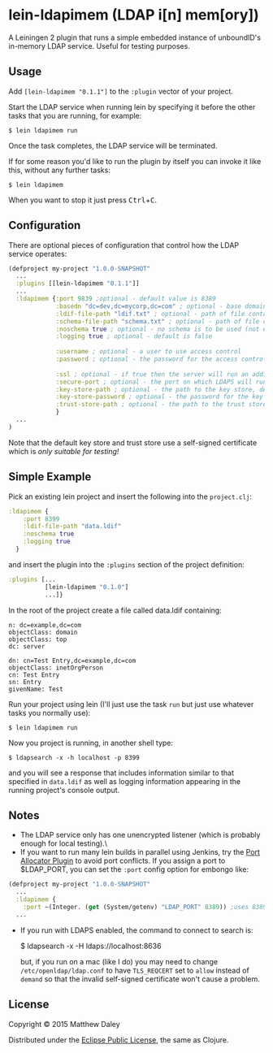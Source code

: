 # lein-ldapimem (LDAP i[n] mem[ory])

A Leiningen 2 plugin that runs a simple embedded instance of unboundID's in-memory LDAP service. Useful for testing purposes.

## Usage

Add `[lein-ldapimem "0.1.1"]` to the `:plugin` vector of your project.

Start the LDAP service when running lein by specifying it before the other tasks that you are running, for example:

    $ lein ldapimem run
    
Once the task completes, the LDAP service will be terminated.

If for some reason you'd like to run the plugin by itself you can invoke it like this, without any further tasks:

    $ lein ldapimem

When you want to stop it just press <kbd>Ctrl</kbd>+<kbd>C</kbd>.

## Configuration

There are optional pieces of configuration that control how the LDAP service operates:

```clojure
(defproject my-project "1.0.0-SNAPSHOT"
  ...
  :plugins [[lein-ldapimem "0.1.1"]]
  ...
  :ldapimem {:port 9839 ;optional - default value is 8389
             :basedn "dc=dev,dc=mycorp,dc=com" ; optional - base domain, default is "dc=example,dc=com"
             :ldif-file-path "ldif.txt" ; optional - path of file containing valid LDIF data
             :schema-file-path "schema.txt" ; optional - path of file containing the schema
             :noschema true ; optional - no schema is to be used (not even the default one)
             :logging true ; optional - default is false
             
             :username ; optional - a user to use access control
             :password ; optional - the password for the access control user
             
             :ssl ; optional - if true then the server will run an additional LDAPS listener using SSL
             :secure-port ; optional - the port on which LDAPS will run (default 8636)
             :key-store-path ; optional - the path to the key store, default "resources/keystore.jks"
             :key-store-password ; optional - the password for the key store, default is "password"
             :trust-store-path ; optional - the path to the trust store, default "resources/truststore.jks"
             }
  ...
)
```

Note that the default key store and trust store use a self-signed certificate which is _only suitable for testing!_

## Simple Example

Pick an existing lein project and insert the following into the `project.clj`:

```clojure
:ldapimem {
    :port 8399
    :ldif-file-path "data.ldif"
    :noschema true
    :logging true
  }
```

and insert the plugin into the `:plugins` section of the project definition:

```clojure
:plugins [...
          [lein-ldapimem "0.1.0"]
          ...]}
```

In the root of the project create a file called data.ldif containing:

```
n: dc=example,dc=com
objectClass: domain
objectClass: top
dc: server

dn: cn=Test Entry,dc=example,dc=com
objectClass: inetOrgPerson
cn: Test Entry
sn: Entry
givenName: Test
```

Run your project using lein (I'll just use the task `run` but just use whatever tasks you normally use):

    $ lein ldapimem run

Now you project is running, in another shell type:

    $ ldapsearch -x -h localhost -p 8399

and you will see a response that includes information similar to that specified in `data.ldif` as well as logging information appearing in the running project's console output.

## Notes

* The LDAP service only has one unencrypted listener (which is probably enough for local testing).\
* If you want to run many lein builds in parallel using Jenkins, try the [Port Allocator Plugin](https://wiki.jenkins-ci.org/display/JENKINS/Port+Allocator+Plugin) to avoid port conflicts. If you assign a port to $LDAP_PORT, you can set the `:port` config option for embongo like:

```clojure
(defproject my-project "1.0.0-SNAPSHOT"
  ...
  :ldapimem {
    :port ~(Integer. (get (System/getenv) "LDAP_PORT" 8389)) ;uses 8389 if env variable not set
  ...
```

* If you run with LDAPS enabled, the command to connect to search is:

    $ ldapsearch -x -H ldaps://localhost:8636
    
  but, if you run on a mac (like I do) you may need to change `/etc/openldap/ldap.conf` to have `TLS_REQCERT` set to `allow` instead of `demand` so that the invalid self-signed certificate won't cause a problem.

## License

Copyright © 2015 Matthew Daley

Distributed under the [Eclipse Public License](http://www.eclipse.org/legal/epl-v10.html), the same as Clojure.

